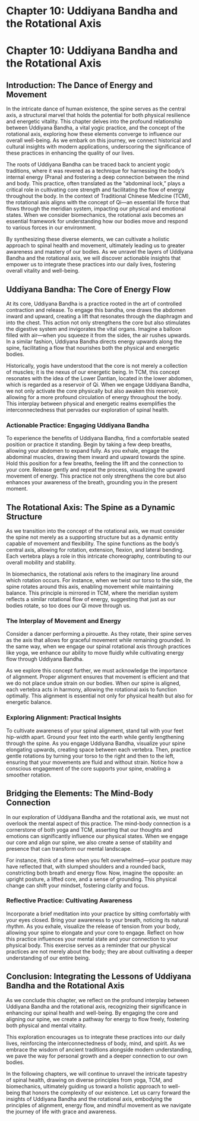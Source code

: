 # Chapter 10: Uddiyana Bandha and the Rotational Axis

# Chapter 10: Uddiyana Bandha and the Rotational Axis

## Introduction: The Dance of Energy and Movement

In the intricate dance of human existence, the spine serves as the central axis, a structural marvel that holds the potential for both physical resilience and energetic vitality. This chapter delves into the profound relationship between Uddiyana Bandha, a vital yogic practice, and the concept of the rotational axis, exploring how these elements converge to influence our overall well-being. As we embark on this journey, we connect historical and cultural insights with modern applications, underscoring the significance of these practices in enhancing the quality of our lives.

The roots of Uddiyana Bandha can be traced back to ancient yogic traditions, where it was revered as a technique for harnessing the body’s internal energy (Prana) and fostering a deep connection between the mind and body. This practice, often translated as the “abdominal lock,” plays a critical role in cultivating core strength and facilitating the flow of energy throughout the body. In the context of Traditional Chinese Medicine (TCM), the rotational axis aligns with the concept of Qi—an essential life force that flows through the meridian system, impacting our physical and emotional states. When we consider biomechanics, the rotational axis becomes an essential framework for understanding how our bodies move and respond to various forces in our environment.

By synthesizing these diverse elements, we can cultivate a holistic approach to spinal health and movement, ultimately leading us to greater awareness and mastery of our bodies. As we unravel the layers of Uddiyana Bandha and the rotational axis, we will discover actionable insights that empower us to integrate these practices into our daily lives, fostering overall vitality and well-being.

## Uddiyana Bandha: The Core of Energy Flow

At its core, Uddiyana Bandha is a practice rooted in the art of controlled contraction and release. To engage this bandha, one draws the abdomen inward and upward, creating a lift that resonates through the diaphragm and into the chest. This action not only strengthens the core but also stimulates the digestive system and invigorates the vital organs. Imagine a balloon filled with air—when you squeeze it from the sides, the air rushes upwards. In a similar fashion, Uddiyana Bandha directs energy upwards along the spine, facilitating a flow that nourishes both the physical and energetic bodies.

Historically, yogis have understood that the core is not merely a collection of muscles; it is the nexus of our energetic being. In TCM, this concept resonates with the idea of the Lower Dantian, located in the lower abdomen, which is regarded as a reservoir of Qi. When we engage Uddiyana Bandha, we not only activate the core physically but also awaken this reservoir, allowing for a more profound circulation of energy throughout the body. This interplay between physical and energetic realms exemplifies the interconnectedness that pervades our exploration of spinal health.

### Actionable Practice: Engaging Uddiyana Bandha

To experience the benefits of Uddiyana Bandha, find a comfortable seated position or practice it standing. Begin by taking a few deep breaths, allowing your abdomen to expand fully. As you exhale, engage the abdominal muscles, drawing them inward and upward towards the spine. Hold this position for a few breaths, feeling the lift and the connection to your core. Release gently and repeat the process, visualizing the upward movement of energy. This practice not only strengthens the core but also enhances your awareness of the breath, grounding you in the present moment.

## The Rotational Axis: The Spine as a Dynamic Structure

As we transition into the concept of the rotational axis, we must consider the spine not merely as a supporting structure but as a dynamic entity capable of movement and flexibility. The spine functions as the body’s central axis, allowing for rotation, extension, flexion, and lateral bending. Each vertebra plays a role in this intricate choreography, contributing to our overall mobility and stability.

In biomechanics, the rotational axis refers to the imaginary line around which rotation occurs. For instance, when we twist our torso to the side, the spine rotates around this axis, enabling movement while maintaining balance. This principle is mirrored in TCM, where the meridian system reflects a similar rotational flow of energy, suggesting that just as our bodies rotate, so too does our Qi move through us.

### The Interplay of Movement and Energy

Consider a dancer performing a pirouette. As they rotate, their spine serves as the axis that allows for graceful movement while remaining grounded. In the same way, when we engage our spinal rotational axis through practices like yoga, we enhance our ability to move fluidly while cultivating energy flow through Uddiyana Bandha.

As we explore this concept further, we must acknowledge the importance of alignment. Proper alignment ensures that movement is efficient and that we do not place undue strain on our bodies. When our spine is aligned, each vertebra acts in harmony, allowing the rotational axis to function optimally. This alignment is essential not only for physical health but also for energetic balance. 

### Exploring Alignment: Practical Insights

To cultivate awareness of your spinal alignment, stand tall with your feet hip-width apart. Ground your feet into the earth while gently lengthening through the spine. As you engage Uddiyana Bandha, visualize your spine elongating upwards, creating space between each vertebra. Then, practice gentle rotations by turning your torso to the right and then to the left, ensuring that your movements are fluid and without strain. Notice how a conscious engagement of the core supports your spine, enabling a smoother rotation.

## Bridging the Elements: The Mind-Body Connection

In our exploration of Uddiyana Bandha and the rotational axis, we must not overlook the mental aspect of this practice. The mind-body connection is a cornerstone of both yoga and TCM, asserting that our thoughts and emotions can significantly influence our physical states. When we engage our core and align our spine, we also create a sense of stability and presence that can transform our mental landscape.

For instance, think of a time when you felt overwhelmed—your posture may have reflected that, with slumped shoulders and a rounded back, constricting both breath and energy flow. Now, imagine the opposite: an upright posture, a lifted core, and a sense of grounding. This physical change can shift your mindset, fostering clarity and focus. 

### Reflective Practice: Cultivating Awareness

Incorporate a brief meditation into your practice by sitting comfortably with your eyes closed. Bring your awareness to your breath, noticing its natural rhythm. As you exhale, visualize the release of tension from your body, allowing your spine to elongate and your core to engage. Reflect on how this practice influences your mental state and your connection to your physical body. This exercise serves as a reminder that our physical practices are not merely about the body; they are about cultivating a deeper understanding of our entire being.

## Conclusion: Integrating the Lessons of Uddiyana Bandha and the Rotational Axis

As we conclude this chapter, we reflect on the profound interplay between Uddiyana Bandha and the rotational axis, recognizing their significance in enhancing our spinal health and well-being. By engaging the core and aligning our spine, we create a pathway for energy to flow freely, fostering both physical and mental vitality. 

This exploration encourages us to integrate these practices into our daily lives, reinforcing the interconnectedness of body, mind, and spirit. As we embrace the wisdom of ancient traditions alongside modern understanding, we pave the way for personal growth and a deeper connection to our own bodies. 

In the following chapters, we will continue to unravel the intricate tapestry of spinal health, drawing on diverse principles from yoga, TCM, and biomechanics, ultimately guiding us toward a holistic approach to well-being that honors the complexity of our existence. Let us carry forward the insights of Uddiyana Bandha and the rotational axis, embodying the principles of alignment, energy flow, and mindful movement as we navigate the journey of life with grace and awareness.